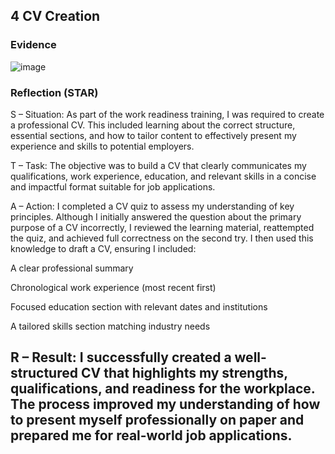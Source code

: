## 4️ CV Creation

###  Evidence
![image](https://github.com/user-attachments/assets/a63c9695-c765-4a93-b750-7cbca14e0a30)


###  Reflection (STAR)
S – Situation:
As part of the work readiness training, I was required to create a professional CV. This included learning about the correct structure, essential sections, and how to tailor content to effectively present my experience and skills to potential employers.

T – Task:
The objective was to build a CV that clearly communicates my qualifications, work experience, education, and relevant skills in a concise and impactful format suitable for job applications.

A – Action:
I completed a CV quiz to assess my understanding of key principles. Although I initially answered the question about the primary purpose of a CV incorrectly, I reviewed the learning material, reattempted the quiz, and achieved full correctness on the second try. I then used this knowledge to draft a CV, ensuring I included:

A clear professional summary

Chronological work experience (most recent first)

Focused education section with relevant dates and institutions

A tailored skills section matching industry needs

R – Result:
I successfully created a well-structured CV that highlights my strengths, qualifications, and readiness for the workplace. The process improved my understanding of how to present myself professionally on paper and prepared me for real-world job applications.
---
